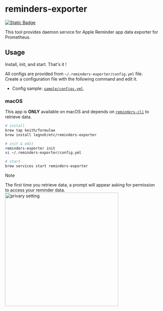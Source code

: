 # reminders-exporter

[![Static Badge](https://img.shields.io/badge/homebrew-legnoh%2Fetc%2Freminders--exporter-orange?logo=apple)](https://github.com/legnoh/homebrew-etc/blob/main/Formula/reminders-exporter.rb)

This tool provides daemon service for Apple Reminder app data exporter for Prometheus.

## Usage

Install, init, and start. That's it !

All configs are provided from `~/.reminders-exporter/config.yml` file.  
Create a configuration file with the following command and edit it.

- Config sample: [`sample/configs.yml`](./cmd/sample/configs.yml).

### macOS

This app is **ONLY** available on macOS and depends on [`reminders-cli`](https://github.com/keith/reminders-cli) to retrieve data.


```sh
# install
brew tap keith/formulae
brew install legnoh/etc/reminders-exporter

# init & edit
reminders-exporter init
vi ~/.reminders-exporter/config.yml

# start
brew services start reminders-exporter
```

> [!NOTE]
> The first time you retrieve data, a prompt will appear asking for permission to access your reminder data.
> <img width="372" alt="privary setting" src="https://github.com/user-attachments/assets/d4e775eb-dfbc-45e3-9b34-3ba8964385b2" />
